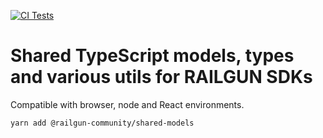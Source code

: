[![CI Tests](https://github.com/MuhammadWaqas4/shared-models/actions/workflows/node.js.yml/badge.svg?branch=main)](https://github.com/MuhammadWaqas4/shared-models/actions)

# Shared TypeScript models, types and various utils for RAILGUN SDKs

Compatible with browser, node and React environments.

`yarn add @railgun-community/shared-models`
